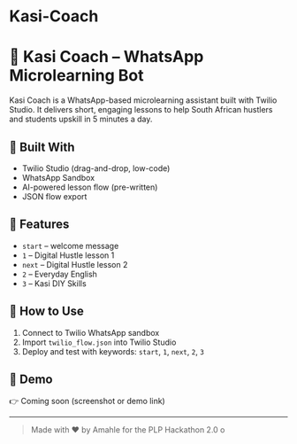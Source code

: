 # Kasi-Coach
# 📲 Kasi Coach – WhatsApp Microlearning Bot

Kasi Coach is a WhatsApp-based microlearning assistant built with Twilio Studio. It delivers short, engaging lessons to help South African hustlers and students upskill in 5 minutes a day.

## 🔧 Built With
- Twilio Studio (drag-and-drop, low-code)
- WhatsApp Sandbox
- AI-powered lesson flow (pre-written)
- JSON flow export

## 💬 Features
- `start` – welcome message
- `1` – Digital Hustle lesson 1
- `next` – Digital Hustle lesson 2
- `2` – Everyday English
- `3` – Kasi DIY Skills

## 🚀 How to Use
1. Connect to Twilio WhatsApp sandbox
2. Import `twilio_flow.json` into Twilio Studio
3. Deploy and test with keywords: `start`, `1`, `next`, `2`, `3`

## 🏁 Demo
👉 Coming soon (screenshot or demo link)

---

> Made with ❤️ by Amahle for the PLP Hackathon 2.0
o

